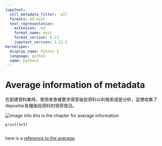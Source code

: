 ```yaml
---
jupytext:
  cell_metadata_filter: -all
  formats: md:myst
  text_representation:
    extension: .md
    format_name: myst
    format_version: 0.13
    jupytext_version: 1.11.5
kernelspec:
  display_name: Python 3
  language: python
  name: python3
---
```

# Average information of metadata
在創建資料集時，使用者會被要求填答後設資料以利檢索或是分析，這裡收集了depositar各種後設資料的填答情況。
<!-- # 這邊放一個照片示意圖 -->
![image info](./photo/keyword_wikidata.webp)
this is  the chapter for average information

```{code-cell}
print(3+3)
```
```{note} Notes require **no** arguments, so content can start here.
``` 
here is a [reference to the average](avr_code.ipynb).